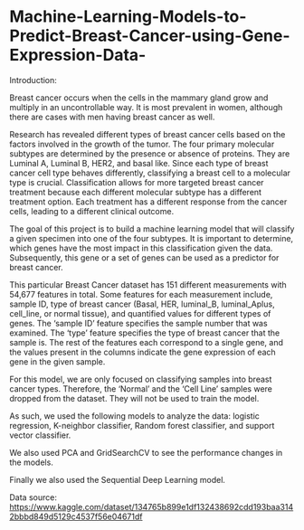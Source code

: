 # Machine-Learning-Models-to-Predict-Breast-Cancer-using-Gene-Expression-Data-

Introduction:

Breast cancer occurs when the cells in the mammary gland grow and multiply in an uncontrollable way. It is most prevalent in women, although there are cases with men having breast cancer as well.

Research has revealed different types of breast cancer cells based on the factors involved in the growth of the tumor. The four primary molecular subtypes are determined by the presence or absence of proteins. They are Luminal A, Luminal B, HER2, and basal like. Since each type of breast cancer cell type behaves differently, classifying a breast cell to a molecular type is crucial. Classification allows for more targeted breast cancer treatment because each different molecular subtype has a different treatment option. Each treatment has a different response from the cancer cells, leading to a different clinical outcome.

The goal of this project is to build a machine learning model that will classify a given specimen into one of the four subtypes. It is important to determine, which genes have the most impact in this classification given the data. Subsequently, this gene or a set of genes can be used as a predictor for breast cancer.

This particular Breast Cancer dataset has 151 different measurements with 54,677 features in total. Some features for each measurement include, sample ID, type of breast cancer (Basal, HER, luminal_B, luminal_Aplus, cell_line, or normal tissue), and quantified values for different types of genes. The ‘sample ID’ feature specifies the  sample number that was examined. The ‘type’ feature specifies the type of breast cancer that the sample is. The rest of the features each correspond to a single gene, and the values present in the columns indicate the gene expression of each gene in the given sample. 

For this model, we are only focused on classifying samples into breast cancer types. Therefore, the ‘Normal’ and the ‘Cell Line’ samples were dropped from the dataset. They will not be used to train the model.

As such, we used the following models to analyze the data: logistic regression, K-neighbor classifier, Random forest classifier, and support vector classifier.

We also used PCA and GridSearchCV to see the performance changes in the models.

Finally we also used the Sequential Deep Learning model. 

Data source: https://www.kaggle.com/dataset/134765b899e1df132438692cdd193baa3142bbbd849d5129c4537f56e04671df
